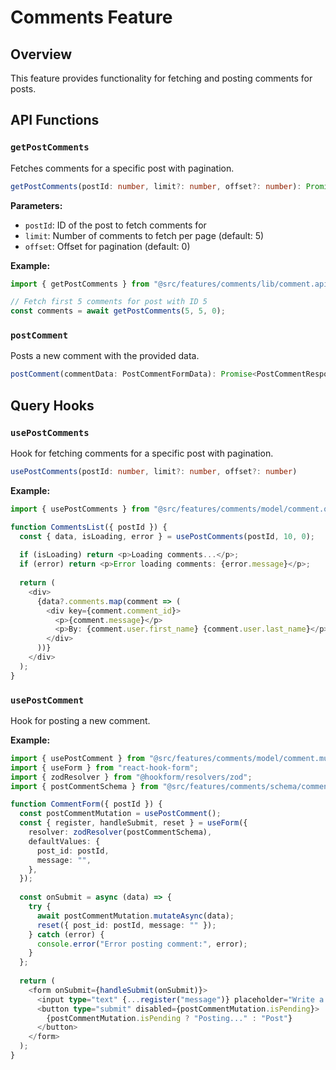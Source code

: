 # Comments Feature

## Overview
This feature provides functionality for fetching and posting comments for posts.

## API Functions

### `getPostComments`
Fetches comments for a specific post with pagination.

```typescript
getPostComments(postId: number, limit?: number, offset?: number): Promise<CommentsResponse>
```

**Parameters:**
- `postId`: ID of the post to fetch comments for
- `limit`: Number of comments to fetch per page (default: 5)
- `offset`: Offset for pagination (default: 0)

**Example:**
```typescript
import { getPostComments } from "@src/features/comments/lib/comment.api";

// Fetch first 5 comments for post with ID 5
const comments = await getPostComments(5, 5, 0);
```

### `postComment`
Posts a new comment with the provided data.

```typescript
postComment(commentData: PostCommentFormData): Promise<PostCommentResponse>
```

## Query Hooks

### `usePostComments`
Hook for fetching comments for a specific post with pagination.

```typescript
usePostComments(postId: number, limit?: number, offset?: number)
```

**Example:**
```typescript
import { usePostComments } from "@src/features/comments/model/comment.query";

function CommentsList({ postId }) {
  const { data, isLoading, error } = usePostComments(postId, 10, 0);
  
  if (isLoading) return <p>Loading comments...</p>;
  if (error) return <p>Error loading comments: {error.message}</p>;
  
  return (
    <div>
      {data?.comments.map(comment => (
        <div key={comment.comment_id}>
          <p>{comment.message}</p>
          <p>By: {comment.user.first_name} {comment.user.last_name}</p>
        </div>
      ))}
    </div>
  );
}
```

### `usePostComment`
Hook for posting a new comment.

**Example:**
```typescript
import { usePostComment } from "@src/features/comments/model/comment.mutation";
import { useForm } from "react-hook-form";
import { zodResolver } from "@hookform/resolvers/zod";
import { postCommentSchema } from "@src/features/comments/schema/comment.schema";

function CommentForm({ postId }) {
  const postCommentMutation = usePostComment();
  const { register, handleSubmit, reset } = useForm({
    resolver: zodResolver(postCommentSchema),
    defaultValues: {
      post_id: postId,
      message: "",
    },
  });
  
  const onSubmit = async (data) => {
    try {
      await postCommentMutation.mutateAsync(data);
      reset({ post_id: postId, message: "" });
    } catch (error) {
      console.error("Error posting comment:", error);
    }
  };
  
  return (
    <form onSubmit={handleSubmit(onSubmit)}>
      <input type="text" {...register("message")} placeholder="Write a comment..." />
      <button type="submit" disabled={postCommentMutation.isPending}>
        {postCommentMutation.isPending ? "Posting..." : "Post"}
      </button>
    </form>
  );
}
```
